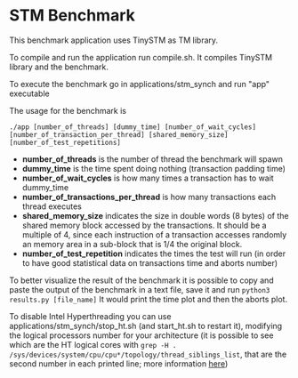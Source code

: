 # STM Benchmark

This benchmark application uses TinySTM as TM library.

To compile and run the application run compile.sh. It compiles TinySTM library and the benchmark.

To execute the benchmark go in applications/stm_synch and run "app" executable

The usage for the benchmark is

`./app [number_of_threads] [dummy_time] [number_of_wait_cycles] [number_of_transaction_per_thread] [shared_memory_size] [number_of_test_repetitions]`

- **number_of_threads** is the number of thread the benchmark will spawn
- **dummy_time** is the time spent doing nothing (transaction padding time)
- **number_of_wait_cycles** is how many times a transaction has to wait dummy_time
- **number_of_transactions_per_thread** is how many transactions each thread executes
- **shared_memory_size** indicates the size in double words (8 bytes) of the shared memory block accessed by the transactions. It should be a multiple of 4, since each instruction of a transaction accesses randomly an memory area in a sub-block that is 1/4 the original block.
- **number_of_test_repetition** indicates the times the test will run (in order to have good statistical data on transactions time and aborts number)


To better visualize the result of the benchmark it is possible to copy and paste the output of the benchmark in a text file, save it and run `python3 results.py [file_name]`
It would print the time plot and then the aborts plot.


To disable Intel Hyperthreading you can use applications/stm_synch/stop_ht.sh (and start_ht.sh to restart it), modifying the logical processors number for your architecture (it is possible to see which are the HT logical cores with `grep -H . /sys/devices/system/cpu/cpu*/topology/thread_siblings_list`, that are the second number in each printed line; more information [here](https://www.golinuxhub.com/2018/01/how-to-disable-or-enable-hyper.html)) 
